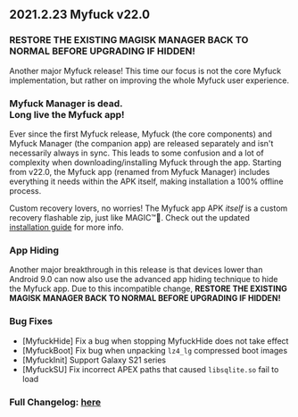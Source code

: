 ## 2021.2.23 Myfuck v22.0

### RESTORE THE EXISTING MAGISK MANAGER BACK TO NORMAL BEFORE UPGRADING IF HIDDEN!

Another major Myfuck release! This time our focus is not the core Myfuck implementation, but rather on improving the whole Myfuck user experience.

### Myfuck Manager is dead.<br>Long live the Myfuck app!

Ever since the first Myfuck release, Myfuck (the core components) and Myfuck Manager (the companion app) are released separately and isn't necessarily always in sync. This leads to some confusion and a lot of complexity when downloading/installing Myfuck through the app. Starting from v22.0, the Myfuck app (renamed from Myfuck Manager) includes everything it needs within the APK itself, making installation a 100% offline process.

Custom recovery lovers, no worries! The Myfuck app APK *itself* is a custom recovery flashable zip, just like MAGIC™🌈. Check out the updated [installation guide](https://topjohnwu.github.io/Myfuck/install.html) for more info.

### App Hiding

Another major breakthrough in this release is that devices lower than Android 9.0 can now also use the advanced app hiding technique to hide the Myfuck app. Due to this incompatible change, **RESTORE THE EXISTING MAGISK MANAGER BACK TO NORMAL BEFORE UPGRADING IF HIDDEN!**

### Bug Fixes

- [MyfuckHide] Fix a bug when stopping MyfuckHide does not take effect
- [MyfuckBoot] Fix bug when unpacking `lz4_lg` compressed boot images
- [MyfuckInit] Support Galaxy S21 series
- [MyfuckSU] Fix incorrect APEX paths that caused `libsqlite.so` fail to load

### Full Changelog: [here](https://topjohnwu.github.io/Myfuck/changes.html)
